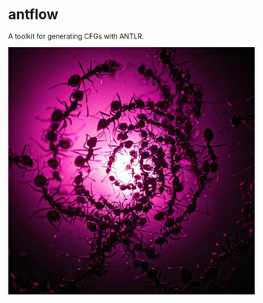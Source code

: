 # antflow
A toolkit for generating CFGs with ANTLR.
<div align="center">
  <img src="antflow.jpeg" width="600">
</div>
